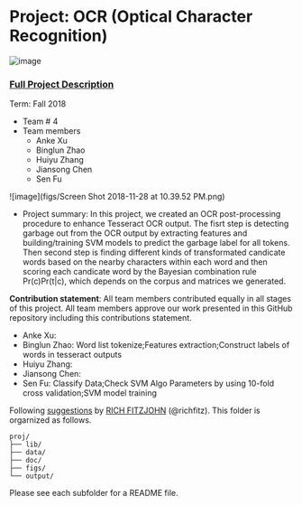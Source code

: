 # Project: OCR (Optical Character Recognition) 

![image](figs/intro.png)

### [Full Project Description](doc/project4_desc.md)

Term: Fall 2018

+ Team # 4
+ Team members
	+ Anke Xu
	+ Binglun Zhao
	+ Huiyu Zhang
	+ Jiansong Chen
	+ Sen Fu
	
![image](figs/Screen Shot 2018-11-28 at 10.39.52 PM.png)

+ Project summary: In this project, we created an OCR post-processing procedure to enhance Tesseract OCR output. The fisrt step is detecting garbage out from the OCR output by extracting features and building/training SVM models to predict the garbage label for all tokens. Then second step is finding different kinds of transformated candicate words based on the nearby characters within each word and then scoring each candicate word by the Bayesian combination rule Pr(c)Pr(t|c), which depends on the corpus and matrices we generated.
	
**Contribution statement**: All team members contributed equally in all stages of this project. All team members approve our work presented in this GitHub repository including this contributions statement. 

+ Anke Xu:
+ Binglun Zhao: Word list tokenize;Features extraction;Construct labels of words in tesseract outputs 
+ Huiyu Zhang:
+ Jiansong Chen:
+ Sen Fu: Classify Data;Check SVM Algo Parameters by using 10-fold cross validation;SVM model training

Following [suggestions](http://nicercode.github.io/blog/2013-04-05-projects/) by [RICH FITZJOHN](http://nicercode.github.io/about/#Team) (@richfitz). This folder is orgarnized as follows.

```
proj/
├── lib/
├── data/
├── doc/
├── figs/
└── output/
```

Please see each subfolder for a README file.
